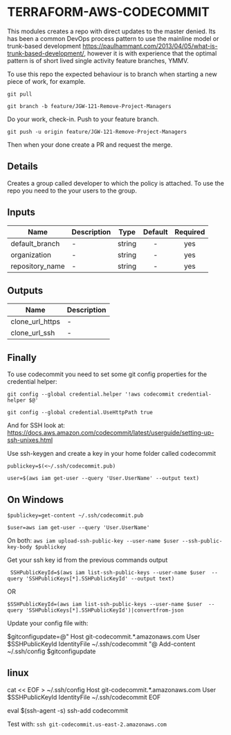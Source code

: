 # TERRAFORM-AWS-CODECOMMIT
This modules creates a repo with direct updates to the master denied. Its has been a common DevOps process pattern to use the mainline model or trunk-based development https://paulhammant.com/2013/04/05/what-is-trunk-based-development/, however it is with experience that the optimal pattern is of short lived single activity feature branches, YMMV.

To use this repo the expected behaviour is to branch when starting a new piece of work, for example.

` git pull `

` git branch -b feature/JGW-121-Remove-Project-Managers `

Do your work, check-in.
Push to your feature branch.

` git push -u origin feature/JGW-121-Remove-Project-Managers `

Then when your done create a PR and request the merge.

## Details

Creates a group called developer to which the policy is attached.
To use the repo you need to the your users to the group.

## Inputs

| Name | Description | Type | Default | Required |
|------|-------------|:----:|:-----:|:-----:|
| default\_branch | - | string | - | yes |
| organization | - | string | - | yes |
| repository\_name | - | string | - | yes |

## Outputs

| Name | Description |
|------|-------------|
| clone\_url\_https | - |
| clone\_url\_ssh | - |

## Finally
To use codecommit you need to set some git config properties for the credential helper:

` git config --global credential.helper '!aws codecommit credential-helper $@' `

` git config --global credential.UseHttpPath true `

And for SSH look at: https://docs.aws.amazon.com/codecommit/latest/userguide/setting-up-ssh-unixes.html

Use ssh-keygen and create a key in your home folder called codecommit

` publickey=$(<~/.ssh/codecommit.pub) `

` user=$(aws iam get-user --query 'User.UserName' --output text) `

## On Windows

` $publickey=get-content ~/.ssh/codecommit.pub `

` $user=aws iam get-user --query 'User.UserName' `

On both:
` aws iam upload-ssh-public-key --user-name $user --ssh-public-key-body $publickey `

Get your ssh key id from the previous commands output

` SSHPublicKeyId=$(aws iam list-ssh-public-keys --user-name $user  --query 'SSHPublicKeys[*].SSHPublicKeyId' --output text)`

OR

` $SSHPublicKeyId=(aws iam list-ssh-public-keys --user-name $user  --query 'SSHPublicKeys[*].SSHPublicKeyId')|convertfrom-json `

Update your config file with:

$gitconfigupdate=@"
Host git-codecommit.*.amazonaws.com
  User $SSHPublicKeyId
  IdentityFile ~/.ssh/codecommit
"@
Add-content ~/.ssh/config $gitconfigupdate

## linux
cat << EOF > ~/.ssh/config
Host git-codecommit.*.amazonaws.com
  User $SSHPublicKeyId
  IdentityFile ~/.ssh/codecommit
EOF

eval $(ssh-agent -s)
ssh-add codecommit

Test with:
` ssh git-codecommit.us-east-2.amazonaws.com `
